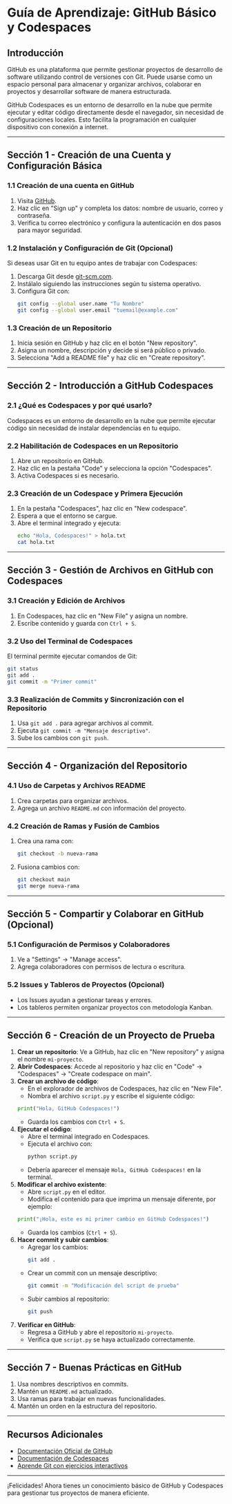 # **Guía de Aprendizaje: GitHub Básico y Codespaces**

## **Introducción**
GitHub es una plataforma que permite gestionar proyectos de desarrollo de software utilizando control de versiones con Git. Puede usarse como un espacio personal para almacenar y organizar archivos, colaborar en proyectos y desarrollar software de manera estructurada.

GitHub Codespaces es un entorno de desarrollo en la nube que permite ejecutar y editar código directamente desde el navegador, sin necesidad de configuraciones locales. Esto facilita la programación en cualquier dispositivo con conexión a internet.

---

## **Sección 1 - Creación de una Cuenta y Configuración Básica**

### **1.1 Creación de una cuenta en GitHub**
1. Visita [GitHub](https://github.com/).
2. Haz clic en "Sign up" y completa los datos: nombre de usuario, correo y contraseña.
3. Verifica tu correo electrónico y configura la autenticación en dos pasos para mayor seguridad.

### **1.2 Instalación y Configuración de Git (Opcional)**
Si deseas usar Git en tu equipo antes de trabajar con Codespaces:
1. Descarga Git desde [git-scm.com](https://git-scm.com/downloads).
2. Instálalo siguiendo las instrucciones según tu sistema operativo.
3. Configura Git con:
   ```sh
   git config --global user.name "Tu Nombre"
   git config --global user.email "tuemail@example.com"
   ```

### **1.3 Creación de un Repositorio**
1. Inicia sesión en GitHub y haz clic en el botón "New repository".
2. Asigna un nombre, descripción y decide si será público o privado.
3. Selecciona "Add a README file" y haz clic en "Create repository".

---

## **Sección 2 - Introducción a GitHub Codespaces**

### **2.1 ¿Qué es Codespaces y por qué usarlo?**
Codespaces es un entorno de desarrollo en la nube que permite ejecutar código sin necesidad de instalar dependencias en tu equipo.

### **2.2 Habilitación de Codespaces en un Repositorio**
1. Abre un repositorio en GitHub.
2. Haz clic en la pestaña "Code" y selecciona la opción "Codespaces".
3. Activa Codespaces si es necesario.

### **2.3 Creación de un Codespace y Primera Ejecución**
1. En la pestaña "Codespaces", haz clic en "New codespace".
2. Espera a que el entorno se cargue.
3. Abre el terminal integrado y ejecuta:
   ```sh
   echo "Hola, Codespaces!" > hola.txt
   cat hola.txt
   ```

---

## **Sección 3 - Gestión de Archivos en GitHub con Codespaces**

### **3.1 Creación y Edición de Archivos**
1. En Codespaces, haz clic en "New File" y asigna un nombre.
2. Escribe contenido y guarda con `Ctrl + S`.

### **3.2 Uso del Terminal de Codespaces**
El terminal permite ejecutar comandos de Git:
```sh
git status
git add .
git commit -m "Primer commit"
```

### **3.3 Realización de Commits y Sincronización con el Repositorio**
1. Usa `git add .` para agregar archivos al commit.
2. Ejecuta `git commit -m "Mensaje descriptivo"`.
3. Sube los cambios con `git push`.

---

## **Sección 4 - Organización del Repositorio**

### **4.1 Uso de Carpetas y Archivos README**
1. Crea carpetas para organizar archivos.
2. Agrega un archivo `README.md` con información del proyecto.

### **4.2 Creación de Ramas y Fusión de Cambios**
1. Crea una rama con:
   ```sh
   git checkout -b nueva-rama
   ```
2. Fusiona cambios con:
   ```sh
   git checkout main
   git merge nueva-rama
   ```

---

## **Sección 5 - Compartir y Colaborar en GitHub (Opcional)**

### **5.1 Configuración de Permisos y Colaboradores**
1. Ve a "Settings" → "Manage access".
2. Agrega colaboradores con permisos de lectura o escritura.

### **5.2 Issues y Tableros de Proyectos (Opcional)**
- Los Issues ayudan a gestionar tareas y errores.
- Los tableros permiten organizar proyectos con metodología Kanban.

---

## **Sección 6 - Creación de un Proyecto de Prueba**
1. **Crear un repositorio**: Ve a GitHub, haz clic en "New repository" y asigna el nombre `mi-proyecto`.
2. **Abrir Codespaces**: Accede al repositorio y haz clic en "Code" → "Codespaces" → "Create codespace on main".
3. **Crear un archivo de código**:
   - En el explorador de archivos de Codespaces, haz clic en "New File".
   - Nombra el archivo `script.py` y escribe el siguiente código:
   ```python
   print("Hola, GitHub Codespaces!")
   ```
   - Guarda los cambios con `Ctrl + S`.
4. **Ejecutar el código**:
   - Abre el terminal integrado en Codespaces.
   - Ejecuta el archivo con:
     ```sh
     python script.py
     ```
   - Debería aparecer el mensaje `Hola, GitHub Codespaces!` en la terminal.
5. **Modificar el archivo existente**:
   - Abre `script.py` en el editor.
   - Modifica el contenido para que imprima un mensaje diferente, por ejemplo:
   ```python
   print("¡Hola, este es mi primer cambio en GitHub Codespaces!")
   ```
   - Guarda los cambios (`Ctrl + S`).
6. **Hacer commit y subir cambios**:
   - Agregar los cambios:
     ```sh
     git add .
     ```
   - Crear un commit con un mensaje descriptivo:
     ```sh
     git commit -m "Modificación del script de prueba"
     ```
   - Subir cambios al repositorio:
     ```sh
     git push
     ```
7. **Verificar en GitHub**:
   - Regresa a GitHub y abre el repositorio `mi-proyecto`.
   - Verifica que `script.py` se haya actualizado correctamente.

---

## **Sección 7 - Buenas Prácticas en GitHub**
1. Usa nombres descriptivos en commits.
2. Mantén un `README.md` actualizado.
3. Usa ramas para trabajar en nuevas funcionalidades.
4. Mantén un orden en la estructura del repositorio.

---

## **Recursos Adicionales**
- [Documentación Oficial de GitHub](https://docs.github.com/)
- [Documentación de Codespaces](https://docs.github.com/en/codespaces)
- [Aprende Git con ejercicios interactivos](https://learngitbranching.js.org/)

---

¡Felicidades! Ahora tienes un conocimiento básico de GitHub y Codespaces para gestionar tus proyectos de manera eficiente.
